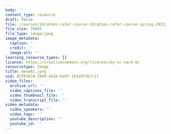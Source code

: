 ```yaml
---
body: ''
content_type: resource
draft: false
file: /courses/ibrahims-refer-course-ibrahims-refer-course-spring-2023/meow62.jpeg
file_size: 78065
file_type: image/jpeg
image_metadata:
  caption: ''
  credit: ''
  image-alt: ''
learning_resource_types: []
license: https://creativecommons.org/licenses/by-nc-sa/4.0/
resourcetype: Image
title: meow62.jpeg
uid: 82f0362d-2809-441b-be6f-183a973b7c1f
video_files:
  archive_url: ''
  video_captions_file: ''
  video_thumbnail_file: ''
  video_transcript_file: ''
video_metadata:
  video_speakers: ''
  video_tags: ''
  youtube_description: ''
  youtube_id: ''
---
```

